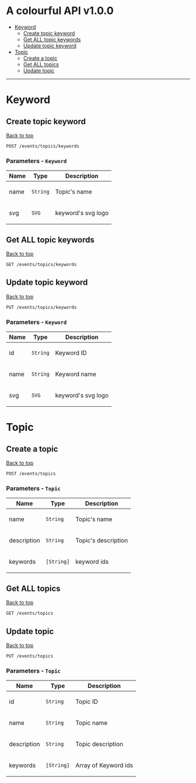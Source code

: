 <a name="top"></a>
# A colourful API v1.0.0



 - [Keyword](#Keyword)
   - [Create topic keyword](#Create-topic-keyword)
   - [Get ALL topic keywords](#Get-ALL-topic-keywords)
   - [Update topic keyword](#Update-topic-keyword)
 - [Topic](#Topic)
   - [Create a topic](#Create-a-topic)
   - [Get ALL topics](#Get-ALL-topics)
   - [Update topic](#Update-topic)

___


# <a name='Keyword'></a> Keyword

## <a name='Create-topic-keyword'></a> Create topic keyword
[Back to top](#top)

```
POST /events/topics/keywords
```

### Parameters - `Keyword`

| Name     | Type       | Description                           |
|----------|------------|---------------------------------------|
| name | `String` | <p>Topic's name</p> |
| svg | `SVG` | <p>keyword's svg logo</p> |

## <a name='Get-ALL-topic-keywords'></a> Get ALL topic keywords
[Back to top](#top)

```
GET /events/topics/keywords
```

## <a name='Update-topic-keyword'></a> Update topic keyword
[Back to top](#top)

```
PUT /events/topics/keywords
```

### Parameters - `Keyword`

| Name     | Type       | Description                           |
|----------|------------|---------------------------------------|
| id | `String` | <p>Keyword ID</p> |
| name | `String` | <p>Keyword name</p> |
| svg | `SVG` | <p>keyword's svg logo</p> |

# <a name='Topic'></a> Topic

## <a name='Create-a-topic'></a> Create a topic
[Back to top](#top)

```
POST /events/topics
```

### Parameters - `Topic`

| Name     | Type       | Description                           |
|----------|------------|---------------------------------------|
| name | `String` | <p>Topic's name</p> |
| description | `String` | <p>Topic's description</p> |
| keywords | `[String]` | <p>keyword ids</p> |

## <a name='Get-ALL-topics'></a> Get ALL topics
[Back to top](#top)

```
GET /events/topics
```

## <a name='Update-topic'></a> Update topic
[Back to top](#top)

```
PUT /events/topics
```

### Parameters - `Topic`

| Name     | Type       | Description                           |
|----------|------------|---------------------------------------|
| id | `String` | <p>Topic ID</p> |
| name | `String` | <p>Topic name</p> |
| description | `String` | <p>Topic description</p> |
| keywords | `[String]` | <p>Array of Keyword ids</p> |

